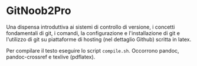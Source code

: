 # GitNoob2Pro

Una dispensa introduttiva ai sistemi di controllo di versione, i concetti
fondamentali di git, i comandi, la configurazione e l'installazione di git e
l'utilizzo di git su piattaforme di hosting (nel dettaglio Github) scritta in
latex.

Per compilare il testo eseguire lo script ``compile.sh``. Occorrono pandoc,
pandoc-crossref e texlive (pdflatex).
